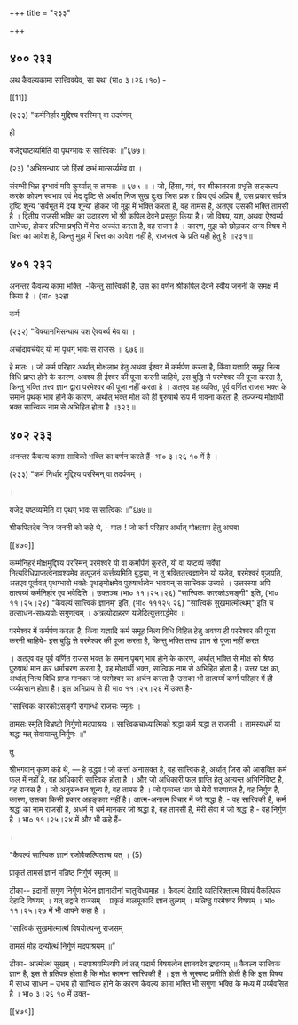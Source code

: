 +++
title = "२३३"

+++


## ४०० २३३
अथ कैवल्यकामा सात्त्विक्येव, सा यथा (भा० ३।२६।१०) - 

[[11]]

(२३३) "कर्मनिर्हार मुद्दिश्य परस्मिन् वा तदर्पणम् 

ही 

यजेद्द्यष्टव्यमिति वा पृथग्भावः स सात्त्विकः ॥”६७७॥ 

(२३) "अभिसन्धाय जो हिंसां दम्भं मात्सर्य्यमेव वा । 

संरम्भी भिन्न दृग्भावं मयि कुर्य्यात् स तामसः ॥ ६७५ ॥ । जो, हिंसा, गर्व, पर श्रीकातरता प्रभृति सङ्कल्प करके कोपन स्वभाव एवं भेद दृष्टि से अर्थात् निज सुख दुःख जिस प्रक र प्रिय एवं अप्रिय है, उस प्रकार सर्वत्र दृष्टि शून्य 'सर्वभूत में दया शून्य' होकर जो मुझ में भक्ति करता है, वह तामस है, अतएव उसकी भक्ति तामसी है । द्वितीय राजसी भक्ति का उदाहरण भी श्री कपिल देवने प्रस्तुत किया है। जो विषय, यश, अथवा ऐश्वर्य्य लाभेच्छ, होकर प्रतिमा प्रभृति में मेरा अच्चंत करता है, वह राजन है । कारण, मुझ को छोड़कर अन्य विषय में चित्त का आवेश है, किन्तु मुझ में चित्त का आवेश नहीं है, राजसत्व के प्रति यही हेतु है ॥२३१॥ 


## ४०१ २३२
अनन्तर कैवल्य कामा भक्ति, -किन्तु सात्त्विकी है, उस का वर्णन श्रीकपिल देवने स्वीय जननी के समक्ष में किया है । (भा० ३२हा 

कर्म 

(२३२) "विषयानभिसन्धाय यश ऐश्वर्थ्य मेव वा । 

अर्चादावर्चयेद् यो मां पृथग् भावः स राजसः ॥ ६७६॥ 

हे मातः । जो कर्म परिहार अर्थात् मोक्षलाभ हेतु अथवा ईश्वर में कर्मर्पण करता है, किंवा यज्ञादि समूह नित्य विधि प्राप्त होने के कारण, अवश्य ही ईश्वर की पूजा करनी चाहिये, इस बुद्धि से परमेश्वर की पूजा करता है, किन्तु भक्ति तत्त्व ज्ञान द्वारा परमेश्वर की पूजा नहीं करता है । अतएव वह व्यक्ति, पूर्व वर्णित राजस भक्त के समान पृथक् भाव होने के कारण, अर्थात् भक्त मोक्ष को ही पुरुषार्थ रूप में भावना करता है, तज्जन्य मोक्षार्थी भक्त सात्त्विक नाम से अभिहित होता है ॥३२३॥ 


## ४०२ २३३
अनन्तर कैवल्य कामा साविको भक्ति का वर्णन करते हैं- भा० ३।२६ १० में है । 

(२३३) "कर्म निर्धार मुद्दिश्य परस्मिन् वा तदर्पणम् । 

। 

यजेद् यष्टव्यमिति वा पृथग् भावः स सात्विकः ॥”६७७॥ 

श्रीकपिलदेव निज जननी को कहे थे, - मातः ! जो कर्म परिहार अर्थात् मोक्षलाभ हेतु अथवा 

[[४७०]] 

कर्म्मनिहरं मोक्षमुद्दिश्य परस्मिन् परमेश्वरे यो वा कर्मार्पणं कुरुते, यो वा यष्टव्यं सर्वेषां नित्यविधिप्राप्तत्वेनावश्यमेव तत्पूजनं कर्त्तव्यमिति बुद्धया, न तु भक्तितत्त्वज्ञानेन यो यजेत्, परमेश्वरं पूजयति, अतएव पूर्व्ववत् पृथग्भावो भक्तेः पृथङ्मोक्षमेव पुरुषार्थत्वेन भावयन् स सात्त्विक उच्यते । उत्तरस्या अपि तात्पय्यं कर्मनिर्हार एव भवेदिति । उक्तञ्च (भा० ११।२५।२६) "सात्त्विकः कारकोऽसङ्गी" इति, (भा० ११।२५।२४) "केवल्यं सात्त्विकं ज्ञानम्' इति, (भा० १११२५ २६) "सात्त्विकं सुखमात्मोत्थम्" इति च तत्साधन-साध्ययोः सगुणत्वम् । अत्रत्योदाहरणं यजेदित्युत्तरार्द्धमेव ॥ 

परमेश्वर में कर्मर्पण करता है, किंवा यज्ञादि कर्म समूह नित्य विधि विहित हेतु अवश्य ही परमेश्वर की पूजा करनी चाहिये- इस बुद्धि से परमेश्वर की पूजा करता है, किन्तु भक्ति तत्त्व ज्ञान से पूजा नहीं करत 

। अतएव वह पूर्व वर्णित राजस भक्त के समान पृथग् भाव होने के कारण, अर्थात् भक्ति से मोक्ष को श्रेष्ठ पुरुषार्थ मान कर धर्माचरण करता है, वह मोक्षार्थी भक्त, सात्विक नाम से अभिहित होता है। उत्तर पक्ष का, अर्थात् नित्य विधि प्राप्त मानकर जो परमेश्वर का अर्चन करता है-उसका भी तात्पर्य्यं कर्म्म परिहार में ही पर्य्यवसान होता है। इस अभिप्राय से ही भा० ११।२५।२६ में उक्त है- 

"सात्त्विकः कारकोऽसङ्गी रागान्धो राजसः स्मृतः । 

तामसः स्मृति विभ्रष्टो निर्गुणो मदपाश्रयः ॥ सात्त्विकचाध्यात्मिको श्रद्धा कर्म श्रद्धा त राजसी । तामस्यधर्मे या श्रद्धा मत् सेवायान्तु निर्गुणः ॥" 

तु 

श्रीभगवान् कृष्ण कहे थे, ― हे उद्धव ! जो कर्त्ता अनासक्त है, वह सात्त्विक है, अर्थात् जिस की आसक्ति कर्म फल में नहीं है, वह अधिकारी सात्त्विक होता है । और जो अधिकारी फल प्राप्ति हेतु अत्यन्त अभिनिविष्ट है, वह राजस है । जो अनुसन्धान शून्य है, वह तामस है । जो एकान्त भाव से मेरी शरणागत है, वह निर्गुण है, कारण, उसका किसी प्रकार अहङ्कार नहीं है। आत्म-अनात्म विचार में जो श्रद्धा है, - वह सात्त्विकी है, कर्म श्रद्धा का नाम राजसी है, अधर्म में धर्म मानकर जो श्रद्धा है, वह तामसी है, मेरी सेवा में जो श्रद्धा है - वह निर्गुण है । भा० ११।२५।२४ में और भी कहे हैं- 

। 

"कैवल्यं सास्विक ज्ञानं रजोवैकल्पितश्च यत् । (5) 

प्राकृतं तामसं ज्ञानं मन्निष्ठ निर्गुणं स्मृतम् ॥ 

टीका-- इदानों सगुण निर्गुण भेदेन ज्ञानादीनां चातुविध्यमाह । कैवल्यं देहादि व्यतिरिक्तात्म विषयं वैकल्पिकं देहादि विषयम् । यत् तद्वजे राजसम् । प्रकृतं बालमूकादि ज्ञान तुल्यम् । मन्निष्ठु परमेश्वर विषयम् । भा० ११।२५।२७ में भी आपने कहा है । 

"सात्विकं सुखमोत्मात्थं विषयोत्थन्तु राजसम् 

तामसं मोह दन्योत्थं निर्गुणं मदपाश्रयम् ॥” 

टीका- आत्मोत्थं सुखम् । मदपाश्रयमित्यपि त्वं तत् पदार्थ विषयत्वेन ज्ञानवदेव द्रष्टव्यम् ॥ कैवल्य सात्त्विक ज्ञान है, इस से प्रतिपन्न होता है कि मोक्ष कामना सात्त्विकी है । इस से सुस्पष्ट प्रतीति होती है कि इस विषय में साध्य साधन – उभय ही सात्त्विक होने के कारण कैवल्य कामा भक्ति भी सगुणा भक्ति के मध्य में पर्य्यवसित है । भा० ३।२६ १० में उक्त- 



[[४७१]]
